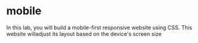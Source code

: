 # mobile
In this lab, you will build a mobile-first responsive website using CSS. This website willadjust its layout based on the device's screen size
